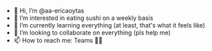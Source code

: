 - 👋 Hi, I’m @aa-ericaoytas
- 👀 I’m interested in eating sushi on a weekly basis
- 🌱 I’m currently learning everything (at least, that's what it feels like)
- 💞️ I’m looking to collaborate on everything (pls help me)
- 📫 How to reach me: Teams 👩‍💻

<!---
aa-ericaoytas/aa-ericaoytas is a ✨ special ✨ repository because its `README.md` (this file) appears on your GitHub profile.
You can click the Preview link to take a look at your changes.
--->
